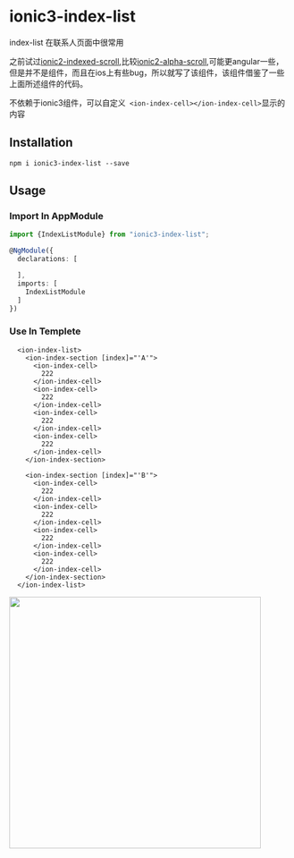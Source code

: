 # ionic3-index-list
index-list 在联系人页面中很常用

之前试过[ionic2-indexed-scroll](https://github.com/HsuanXyz/ionic2-indexed-scroll),比较[ionic2-alpha-scroll](https://github.com/rossmartin/ionic2-alpha-scroll),可能更angular一些，
但是并不是组件，而且在ios上有些bug，所以就写了该组件，该组件借鉴了一些上面所述组件的代码。

不依赖于ionic3组件，可以自定义` <ion-index-cell></ion-index-cell>`显示的内容

## Installation

`npm i ionic3-index-list --save`

## Usage

### Import In AppModule

```typescript
import {IndexListModule} from "ionic3-index-list";

@NgModule({
  declarations: [

  ],
  imports: [
    IndexListModule
  ]
})

```

### Use In Templete

```
  <ion-index-list>
    <ion-index-section [index]="'A'">
      <ion-index-cell>
        222
      </ion-index-cell>
      <ion-index-cell>
        222
      </ion-index-cell>
      <ion-index-cell>
        222
      </ion-index-cell>
      <ion-index-cell>
        222
      </ion-index-cell>
    </ion-index-section>

    <ion-index-section [index]="'B'">
      <ion-index-cell>
        222
      </ion-index-cell>
      <ion-index-cell>
        222
      </ion-index-cell>
      <ion-index-cell>
        222
      </ion-index-cell>
      <ion-index-cell>
        222
      </ion-index-cell>
    </ion-index-section>
  </ion-index-list>
```

<img src="https://ws2.sinaimg.cn/large/006tNc79ly1fj32qo04fug30i40w24qp.gif" width = "450" align=center />


